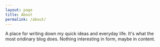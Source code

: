 ```yaml
---
layout: page
title: About
permalink: /about/
---
```


A place for writing down my quick ideas and everyday life. It&#39;s what  the most oridinary blog does. Nothing interesting in form, maybe in content.

